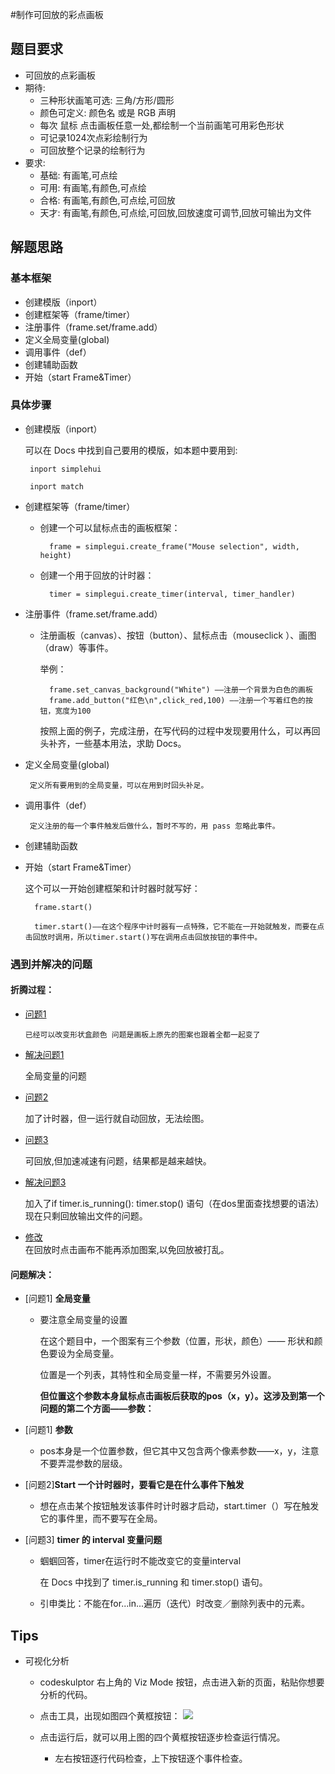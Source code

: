 #制作可回放的彩点画板
## 题目要求
- 可回放的点彩画板
- 期待:
    + 三种形状画笔可选: 三角/方形/圆形
    + 颜色可定义: 颜色名 或是 RGB 声明
    + 每次 鼠标 点击画板任意一处,都绘制一个当前画笔可用彩色形状
    + 可记录1024次点彩绘制行为
    + 可回放整个记录的绘制行为
- 要求:
    + 基础: 有画笔,可点绘
    + 可用: 有画笔,有颜色,可点绘
    + 合格: 有画笔,有颜色,可点绘,可回放
    + 天才: 有画笔,有颜色,可点绘,可回放,回放速度可调节,回放可输出为文件

## 解题思路
### 基本框架
* 创建模版（inport）
* 创建框架等（frame/timer）
* 注册事件（frame.set/frame.add）
* 定义全局变量(global)
* 调用事件（def）
* 创建辅助函数
* 开始（start Frame&Timer）

### 具体步骤
* 创建模版（inport）

    可以在 Docs 中找到自己要用的模版，如本题中要用到:
    
       inport simplehui
    
       inport match
    
* 创建框架等（frame/timer）
    
    * 创建一个可以鼠标点击的画板框架：
    
            frame = simplegui.create_frame("Mouse selection", width, height)
      
    * 创建一个用于回放的计时器：
            
            timer = simplegui.create_timer(interval, timer_handler)
* 注册事件（frame.set/frame.add）
    * 注册画板（canvas）、按钮（button）、鼠标点击（mouseclick ）、画图（draw）等事件。
    
         举例： 
                       
            frame.set_canvas_background("White") ——注册一个背景为白色的画板
            frame.add_button("红色\n",click_red,100) ——注册一个写着红色的按钮，宽度为100
       按照上面的例子，完成注册，在写代码的过程中发现要用什么，可以再回头补齐，一些基本用法，求助 Docs。 
                
* 定义全局变量(global)
    
       定义所有要用到的全局变量，可以在用到时回头补足。

* 调用事件（def）
     
       定义注册的每一个事件触发后做什么，暂时不写的，用 pass 忽略此事件。
    

* 创建辅助函数

* 开始（start Frame&Timer） 
   
    这个可以一开始创建框架和计时器时就写好：
     
        frame.start() 
     
        timer.start()——在这个程序中计时器有一点特殊，它不能在一开始就触发，而要在点击回放时调用，所以timer.start()写在调用点击回放按钮的事件中。


### 遇到并解决的问题
#### 折腾过程：
* [问题1](http://www.codeskulptor.org/#user39_dsaQiXBVrS_1.py)
 
      已经可以改变形状盒颜色 问题是画板上原先的图案也跟着全都一起变了
  
* [解决问题1](http://www.codeskulptor.org/#user39_d0A1HItx9U_1.py) 
 
     全局变量的问题
 
 
* [问题2](http://www.codeskulptor.org/#user39_d0A1HItx9U_1.py) 
 
     加了计时器，但一运行就自动回放，无法绘图。

 
* [问题3](http://www.codeskulptor.org/#user39_2cml5Yti4z_1.py) 
  
  可回放,但加速减速有问题，结果都是越来越快。
 
* [解决问题3](http://www.codeskulptor.org/#user39_2cml5Yti4z_2.py) 
	
	加入了if timer.is_running():
        timer.stop() 语句（在dos里面查找想要的语法）现在只剩回放输出文件的问题。

* [修改](http://www.codeskulptor.org/#user39_2cml5Yti4z_4.py)	 
在回放时点击画布不能再添加图案,以免回放被打乱。

#### 问题解决：

*  [问题1]  **全局变量**

   * 要注意全局变量的设置
   
        在这个题目中，一个图案有三个参数（位置，形状，颜色）—— 形状和颜色要设为全局变量。
    
        位置是一个列表，其特性和全局变量一样，不需要另外设置。
   
        **但位置这个参数本身鼠标点击画板后获取的pos（x，y）。这涉及到第一个问题的第二个方面——参数：**

* [问题1] **参数**
  
     * pos本身是一个位置参数，但它其中又包含两个像素参数——x，y，注意不要弄混参数的层级。
                  
                  
* [问题2]**Start 一个计时器时，要看它是在什么事件下触发**

     
     * 想在点击某个按钮触发该事件时计时器才启动，start.timer（）写在触发它的事件里，而不要写在全局。
       
       
      
* [问题3] **timer 的 interval 变量问题**
        
     * 蝈蝈回答，timer在运行时不能改变它的变量interval 
     
          在 Docs 中找到了 timer.is_running 和 timer.stop() 语句。
 
     * 引申类比：不能在for...in...遍历（迭代）时改变／删除列表中的元素。


## Tips
* 可视化分析
 
   * codeskulptor 右上角的 Viz Mode 按钮，点击进入新的页面，粘贴你想要分析的代码。
   * 点击工具，出现如图四个黄框按钮：
     ![](http://img0.ph.126.net/LALQAHLCTJVYCdbZqNtcbg==/6619262309352122619.jpg)
  
  
   * 点击运行后，就可以用上图的四个黄框按钮逐步检查运行情况。
                
      * 左右按钮逐行代码检查，上下按钮逐个事件检查。
         
         
              
